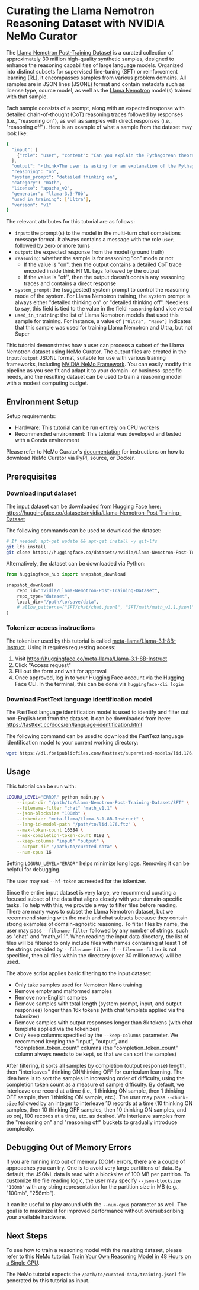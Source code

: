 # Curating the Llama Nemotron Reasoning Dataset with NVIDIA NeMo Curator

The [Llama Nemotron Post-Training Dataset](https://huggingface.co/datasets/nvidia/Llama-Nemotron-Post-Training-Dataset) is a curated collection of approximately 30 million high-quality synthetic samples, designed to enhance the reasoning capabilities of large language models.
Organized into distinct subsets for supervised fine-tuning (SFT) or reinforcement learning (RL), it encompasses samples from various problem domains.
All samples are in JSON lines (JSONL) format and contain metadata such as license type, source model, as well as the [Llama Nemotron](https://www.nvidia.com/en-us/ai-data-science/foundation-models/llama-nemotron/) model(s) trained with that sample.

Each sample consists of a prompt, along with an expected response with detailed chain-of-thought (CoT) reasoning traces followed by responses (i.e., "reasoning on"), as well as samples with direct responses (i.e., "reasoning off").
Here is an example of what a sample from the dataset may look like:

```bash
{
  "input": [
    {"role": "user", "content": "Can you explain the Pythagorean theorem?"}
  ],
  "output": "<think>The user is asking for an explanation of the Pythagorean theorem. This is a fundamental principle in geometry related to right-angled triangles. I should mention the formula and what each variable represents.</think>The Pythagorean theorem states that in a right triangle, the square of the hypotenuse equals the sum of the squares of the other two sides: a² + b² = c².",
  "reasoning": "on",
  "system_prompt": "detailed thinking on",
  "category": "math",
  "license": "apache_v2",
  "generator": "llama-3.3-70b",
  "used_in_training": ["Ultra"],
  "version": "v1"
}
```

The relevant attributes for this tutorial are as follows:

- `input`: the prompt(s) to the model in the multi-turn chat completions message format. It always contains a message with the role `user`, followed by zero or more turns
- `output`: the expected response from the model (ground truth)
- `reasoning`: whether the sample is for reasoning "on" mode or not
    - If the value is "on", then the output contains a detailed CoT trace encoded inside think HTML tags followed by the output
    - If the value is "off", then the output doesn't contain any reasoning traces and contains a direct response
- `system_prompt`: the (suggested) system prompt to control the reasoning mode of the system. For Llama Nemotron training, the system prompt is always either "detailed thinking on" or "detailed thinking off". Needless to say, this field is tied to the value in the field `reasoning` (and vice versa)
- `used_in_training`: the list of Llama Nemotron models that used this sample for training. For instance, a value of `["Ultra", "Nano"]` indicates that this sample was used for training Llama Nemotron and Ultra, but not Super

This tutorial demonstrates how a user can process a subset of the Llama Nemotron dataset using NeMo Curator. The output files are created in the `input/output` JSONL format, suitable for use with various training frameworks, including [NVIDIA NeMo Framework](https://github.com/NVIDIA/NeMo). You can easily modify this pipeline as you see fit and adapt it to your domain- or business-specific needs, and the resulting dataset can be used to train a reasoning model with a modest computing budget.

## Environment Setup

Setup requirements:

- Hardware: This tutorial can be run entirely on CPU workers
- Recommended environment: This tutorial was developed and tested with a Conda environment

Please refer to NeMo Curator's [documentation](https://docs.nvidia.com/nemo/curator/latest/) for instructions on how to download NeMo Curator via PyPI, source, or Docker.

## Prerequisites

### Download input dataset

The input dataset can be downloaded from Hugging Face here: https://huggingface.co/datasets/nvidia/Llama-Nemotron-Post-Training-Dataset

The following commands can be used to download the dataset:

```bash
# If needed: apt-get update && apt-get install -y git-lfs
git lfs install
git clone https://huggingface.co/datasets/nvidia/Llama-Nemotron-Post-Training-Dataset
```

Alternatively, the dataset can be downloaded via Python:

```python
from huggingface_hub import snapshot_download

snapshot_download(
    repo_id="nvidia/Llama-Nemotron-Post-Training-Dataset", 
    repo_type="dataset", 
    local_dir="/path/to/save/data",
    # allow_patterns=["SFT/chat/chat.jsonl", "SFT/math/math_v1.1.jsonl"],  # Select specific files or directories (if desired)
)
```

### Tokenizer access instructions

The tokenizer used by this tutorial is called [meta-llama/Llama-3.1-8B-Instruct](https://huggingface.co/meta-llama/Llama-3.1-8B-Instruct). Using it requires requesting access:

1. Visit https://huggingface.co/meta-llama/Llama-3.1-8B-Instruct
2. Click "Access request"
3. Fill out the form and wait for approval
4. Once approved, log in to your Hugging Face account via the Hugging Face CLI. In the terminal, this can be done via `huggingface-cli login`

### Download FastText language identification model

The FastText language identification model is used to identify and filter out non-English text from the dataset. It can be downloaded from here: https://fasttext.cc/docs/en/language-identification.html

The following command can be used to download the FastText language identification model to your current working directory:

```bash
wget https://dl.fbaipublicfiles.com/fasttext/supervised-models/lid.176.ftz -P ./
```

## Usage

This tutorial can be run with:

```bash
LOGURU_LEVEL="ERROR" python main.py \
    --input-dir "/path/to/Llama-Nemotron-Post-Training-Dataset/SFT" \
    --filename-filter "chat" "math_v1.1" \
    --json-blocksize "100mb" \
    --tokenizer "meta-llama/Llama-3.1-8B-Instruct" \
    --lang-id-model-path "/path/to/lid.176.ftz" \
    --max-token-count 16384 \
    --max-completion-token-count 8192 \
    --keep-columns "input" "output" \
    --output-dir "/path/to/curated-data" \
    --num-cpus 16
```

Setting `LOGURU_LEVEL="ERROR"` helps minimize long logs. Removing it can be helpful for debugging.

The user may set `--hf-token` as needed for the tokenizer.

Since the entire input dataset is very large, we recommend curating a focused subset of the data that aligns closely with your domain-specific tasks. To help with this, we provide a way to filter files before reading. There are many ways to subset the Llama Nemotron dataset, but we recommend starting with the math and chat subsets because they contain strong examples of domain-agnostic reasoning. To filter files by name, the user may pass `--filename-filter` followed by any number of strings, such as "chat" and "math_v1.1". When reading the input data directory, the list of files will be filtered to only include files with names containing at least 1 of the strings provided by `--filename-filter`. If `--filename-filter` is not specified, then all files within the directory (over 30 million rows) will be used.

The above script applies basic filtering to the input dataset:

- Only take samples used for Nemotron Nano training
- Remove empty and malformed samples
- Remove non-English samples
- Remove samples with total length (system prompt, input, and output responses) longer than 16k tokens (with chat template applied via the tokenizer)
- Remove samples with output responses longer than 8k tokens (with chat template applied via the tokenizer)
- Only keep columns specified by the `--keep-columns` parameter. We recommend keeping the "input", "output", and "completion_token_count" columns (the "completion_token_count" column always needs to be kept, so that we can sort the samples)

After filtering, it sorts all samples by completion (output response) length, then "interleaves" thinking ON/thinking OFF for curriculum learning. The idea here is to sort the samples in increasing order of difficulty, using the completion token count as a measure of sample difficulty. By default, we interleave one record at a time (i.e., 1 thinking ON sample, then 1 thinking OFF sample, then 1 thinking ON sample, etc.). The user may pass `--chunk-size` followed by an integer to interleave 10 records at a time (10 thinking ON samples, then 10 thinking OFF samples, then 10 thinking ON samples, and so on), 100 records at a time, etc. as desired. We interleave samples from the "reasoning on" and "reasoning off" buckets to gradually introduce complexity.

## Debugging Out of Memory Errors

If you are running into out of memory (OOM) errors, there are a couple of approaches you can try. One is to avoid very large partitions of data. By default, the JSONL data is read with a blocksize of 100 MB per partition. To customize the file reading logic, the user may specify `--json-blocksize "100mb"` with any string representation for the partition size in MB (e.g., "100mb", "256mb").

It can be useful to play around with the `--num-cpus` parameter as well. The goal is to maximize it for improved performance without oversubscribing your available hardware.

## Next Steps

To see how to train a reasoning model with the resulting dataset, please refer to this NeMo tutorial: [Train Your Own Reasoning Model in 48 Hours on a Single GPU](https://github.com/NVIDIA/NeMo/tree/main/tutorials/llm/reasoning).

The NeMo tutorial expects the `/path/to/curated-data/training.jsonl` file generated by this tutorial as input.
